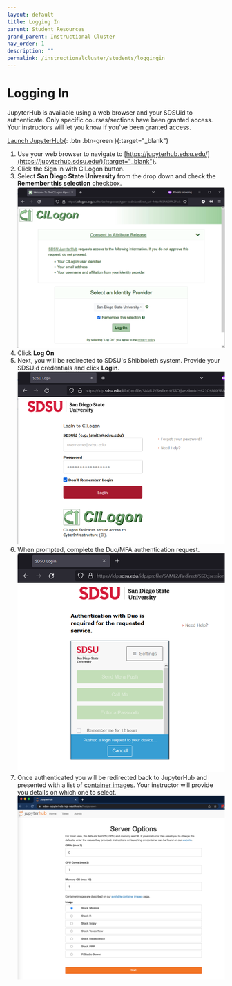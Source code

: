 ```yaml
---
layout: default
title: Logging In
parent: Student Resources
grand_parent: Instructional Cluster
nav_order: 1
description: ""
permalink: /instructionalcluster/students/loggingin
---
```


# Logging In

JupyterHub is available using a web browser and your SDSUid to authenticate. Only specific courses/sections have been granted access. Your instructors will let you know if you've been granted access.

[Launch JupyterHub](https://sdsu-jupyterhub.nrp-nautilus.io/){: .btn .btn-green }{:target="_blank"}

1. Use your web browser to navigate to [https://jupyterhub.sdsu.edu/](https://jupyterhub.sdsu.edu/){:target="_blank"}.
1. Click the Sign in with CILogon button.
1. Select **San Diego State University** from the drop down and check the **Remember this selection** checkbox.
![CILogon Prompt](/images/instructionalcluster/cilogon.png)
1. Click **Log On**
1. Next, you will be redirected to SDSU's Shibboleth system. Provide your SDSUid credentials and click **Login**.
![Shibboleth Prompt](/images/instructionalcluster/cilogon2.png)
1. When prompted, complete the Duo/MFA authentication request.
![Duo Prompt](/images/instructionalcluster/cilogon3.png)
1. Once authenticated you will be redirected back to JupyterHub and presented with a list of [container images](/instructionalcluster/images). Your instructor will provide you details on which one to select.
![Container Prompt](/images/instructionalcluster/cilogon4.png)